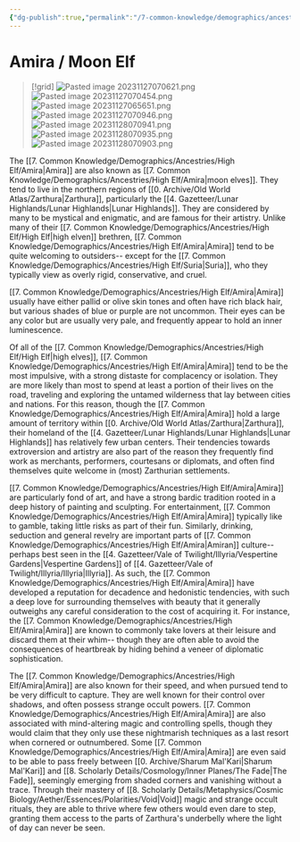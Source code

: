 ```yaml
---
{"dg-publish":true,"permalink":"/7-common-knowledge/demographics/ancestries/high-elf/amira/","noteIcon":""}
---
```


# Amira / Moon Elf

>[!grid]
>![Pasted image 20231127070621.png](/img/user/x.%20Assets/Attachments/Pasted%20image%2020231127070621.png)
>![Pasted image 20231127070454.png](/img/user/x.%20Assets/Attachments/Pasted%20image%2020231127070454.png)
>![Pasted image 20231127065651.png](/img/user/x.%20Assets/Attachments/Pasted%20image%2020231127065651.png)
>![Pasted image 20231127070946.png](/img/user/x.%20Assets/Attachments/Pasted%20image%2020231127070946.png)
>![Pasted image 20231128070941.png](/img/user/x.%20Assets/Attachments/Pasted%20image%2020231128070941.png)
>![Pasted image 20231128070935.png](/img/user/x.%20Assets/Attachments/Pasted%20image%2020231128070935.png)
>![Pasted image 20231128070903.png](/img/user/x.%20Assets/Attachments/Pasted%20image%2020231128070903.png)
>

The [[7. Common Knowledge/Demographics/Ancestries/High Elf/Amira\|Amira]] are also known as [[7. Common Knowledge/Demographics/Ancestries/High Elf/Amira\|moon elves]]. They tend to live in the northern regions of [[0. Archive/Old World Atlas/Zarthura\|Zarthura]], particularly the [[4. Gazetteer/Lunar Highlands/Lunar Highlands\|Lunar Highlands]]. They are considered by many to be mystical and enigmatic, and are famous for their artistry. Unlike many of their [[7. Common Knowledge/Demographics/Ancestries/High Elf/High Elf\|high elven]] brethren, [[7. Common Knowledge/Demographics/Ancestries/High Elf/Amira\|Amira]] tend to be quite welcoming to outsiders-- except for the [[7. Common Knowledge/Demographics/Ancestries/High Elf/Suria\|Suria]], who they typically view as overly rigid, conservative, and cruel. 

[[7. Common Knowledge/Demographics/Ancestries/High Elf/Amira\|Amira]] usually have either pallid or olive skin tones and often have rich black hair, but various shades of blue or purple are not uncommon. Their eyes can be any color but are usually very pale, and frequently appear to hold an inner luminescence. 

Of all of the [[7. Common Knowledge/Demographics/Ancestries/High Elf/High Elf\|high elves]], [[7. Common Knowledge/Demographics/Ancestries/High Elf/Amira\|Amira]] tend to be the most impulsive, with a strong distaste for complacency or isolation. They are more likely than most to spend at least a portion of their lives on the road, traveling and exploring the untamed wilderness that lay between cities and nations. For this reason, though the [[7. Common Knowledge/Demographics/Ancestries/High Elf/Amira\|Amira]] hold a large amount of territory within [[0. Archive/Old World Atlas/Zarthura\|Zarthura]], their homeland of the [[4. Gazetteer/Lunar Highlands/Lunar Highlands\|Lunar Highlands]] has relatively few urban centers. Their tendencies towards extroversion and artistry are also part of the reason they frequently find work as merchants, performers, courtesans or diplomats, and often find themselves quite welcome in (most) Zarthurian settlements. 

[[7. Common Knowledge/Demographics/Ancestries/High Elf/Amira\|Amira]] are particularly fond of art, and have a strong bardic tradition rooted in a deep history of painting and sculpting. For entertainment, [[7. Common Knowledge/Demographics/Ancestries/High Elf/Amira\|Amira]] typically like to gamble, taking little risks as part of their fun. Similarly, drinking, seduction and general revelry are important parts of [[7. Common Knowledge/Demographics/Ancestries/High Elf/Amira\|Amiran]] culture-- perhaps best seen in the [[4. Gazetteer/Vale of Twilight/Illyria/Vespertine Gardens\|Vespertine Gardens]] of [[4. Gazetteer/Vale of Twilight/Illyria/Illyria\|Illyria]]. As such, the [[7. Common Knowledge/Demographics/Ancestries/High Elf/Amira\|Amira]] have developed a reputation for decadence and hedonistic tendencies, with such a deep love for surrounding themselves with beauty that it generally outweighs any careful consideration to the cost of acquiring it. For instance, the [[7. Common Knowledge/Demographics/Ancestries/High Elf/Amira\|Amira]] are known to commonly take lovers at their leisure and discard them at their whim-- though they are often able to avoid the consequences of heartbreak by hiding behind a veneer of diplomatic sophistication. 

The [[7. Common Knowledge/Demographics/Ancestries/High Elf/Amira\|Amira]] are also known for their speed, and when pursued tend to be very difficult to capture. They are well known for their control over shadows, and often possess strange occult powers. [[7. Common Knowledge/Demographics/Ancestries/High Elf/Amira\|Amira]] are also associated with mind-altering magic and controlling spells, though they would claim that they only use these nightmarish techniques as a last resort when cornered or outnumbered. Some [[7. Common Knowledge/Demographics/Ancestries/High Elf/Amira\|Amira]] are even said to be able to pass freely between [[0. Archive/Sharum Mal'Kari\|Sharum Mal'Kari]] and [[8. Scholarly Details/Cosmology/Inner Planes/The Fade\|The Fade]], seemingly emerging from shaded corners and vanishing without a trace. Through their mastery of [[8. Scholarly Details/Metaphysics/Cosmic Biology/Aether/Essences/Polarities/Void\|Void]] magic and strange occult rituals, they are able to thrive where few others would even dare to step, granting them access to the parts of Zarthura's underbelly where the light of day can never be seen. 







